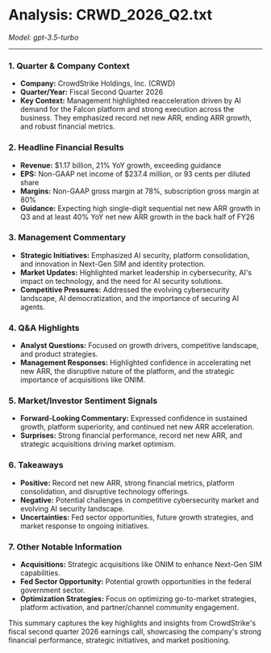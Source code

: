 # Analysis: CRWD_2026_Q2.txt

*Model: gpt-3.5-turbo*

---

### 1. Quarter & Company Context
- **Company:** CrowdStrike Holdings, Inc. (CRWD)
- **Quarter/Year:** Fiscal Second Quarter 2026
- **Key Context:** Management highlighted reacceleration driven by AI demand for the Falcon platform and strong execution across the business. They emphasized record net new ARR, ending ARR growth, and robust financial metrics.

### 2. Headline Financial Results
- **Revenue:** $1.17 billion, 21% YoY growth, exceeding guidance
- **EPS:** Non-GAAP net income of $237.4 million, or 93 cents per diluted share
- **Margins:** Non-GAAP gross margin at 78%, subscription gross margin at 80%
- **Guidance:** Expecting high single-digit sequential net new ARR growth in Q3 and at least 40% YoY net new ARR growth in the back half of FY26

### 3. Management Commentary
- **Strategic Initiatives:** Emphasized AI security, platform consolidation, and innovation in Next-Gen SIM and identity protection.
- **Market Updates:** Highlighted market leadership in cybersecurity, AI's impact on technology, and the need for AI security solutions.
- **Competitive Pressures:** Addressed the evolving cybersecurity landscape, AI democratization, and the importance of securing AI agents.

### 4. Q&A Highlights
- **Analyst Questions:** Focused on growth drivers, competitive landscape, and product strategies.
- **Management Responses:** Highlighted confidence in accelerating net new ARR, the disruptive nature of the platform, and the strategic importance of acquisitions like ONIM.

### 5. Market/Investor Sentiment Signals
- **Forward-Looking Commentary:** Expressed confidence in sustained growth, platform superiority, and continued net new ARR acceleration.
- **Surprises:** Strong financial performance, record net new ARR, and strategic acquisitions driving market optimism.

### 6. Takeaways
- **Positive:** Record net new ARR, strong financial metrics, platform consolidation, and disruptive technology offerings.
- **Negative:** Potential challenges in competitive cybersecurity market and evolving AI security landscape.
- **Uncertainties:** Fed sector opportunities, future growth strategies, and market response to ongoing initiatives.

### 7. Other Notable Information
- **Acquisitions:** Strategic acquisitions like ONIM to enhance Next-Gen SIM capabilities.
- **Fed Sector Opportunity:** Potential growth opportunities in the federal government sector.
- **Optimization Strategies:** Focus on optimizing go-to-market strategies, platform activation, and partner/channel community engagement.

This summary captures the key highlights and insights from CrowdStrike's fiscal second quarter 2026 earnings call, showcasing the company's strong financial performance, strategic initiatives, and market positioning.